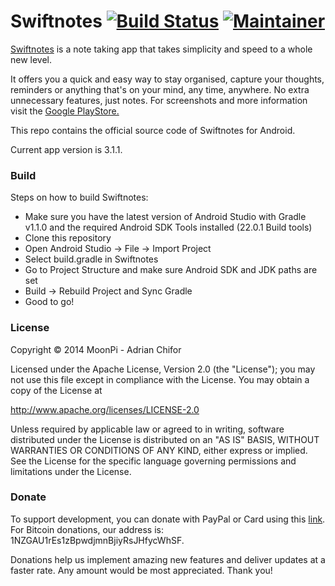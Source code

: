 # Swiftnotes [![Build Status](https://travis-ci.org/adrianchifor/Swiftnotes.svg)](https://travis-ci.org/adrianchifor/Swiftnotes) [![Maintainer](https://img.shields.io/badge/maintainer-adrianchifor-brightgreen.svg)](https://img.shields.io/badge/maintainer-adrianchifor-brightgreen.svg)

[Swiftnotes](https://play.google.com/store/apps/details?id=com.moonpi.swiftnotes) is a note taking app that takes simplicity and speed to a whole new level. 

It offers you a quick and easy way to stay organised, capture your thoughts, reminders or anything that's on your mind, any time, anywhere. No extra unnecessary features, just notes. For screenshots and more information visit the [Google PlayStore.](https://play.google.com/store/apps/details?id=com.moonpi.swiftnotes)

This repo contains the official source code of Swiftnotes for Android.

Current app version is 3.1.1.

### Build

Steps on how to build Swiftnotes:
- Make sure you have the latest version of Android Studio with Gradle v1.1.0 and the required Android SDK Tools installed (22.0.1 Build tools)
- Clone this repository
- Open Android Studio -> File -> Import Project
- Select build.gradle in Swiftnotes
- Go to Project Structure and make sure Android SDK and JDK paths are set
- Build -> Rebuild Project and Sync Gradle
- Good to go!

### License

Copyright &copy; 2014 MoonPi - Adrian Chifor

Licensed under the Apache License, Version 2.0 (the "License"); you may not use this file except in compliance with the License. You may obtain a copy of the License at

http://www.apache.org/licenses/LICENSE-2.0

Unless required by applicable law or agreed to in writing, software distributed under the License is distributed on an "AS IS" BASIS, WITHOUT WARRANTIES OR CONDITIONS OF ANY KIND, either express or implied. See the License for the specific language governing permissions and limitations under the License.

### Donate

To support development, you can donate with PayPal or Card using this [link](http://goo.gl/TQRlTa). For Bitcoin donations, our address is: 1NZGAU1rEs1zBpwdjmnBjiyRsJHfycWhSF. 

Donations help us implement amazing new features and deliver updates at a faster rate. Any amount would be most appreciated. Thank you!
